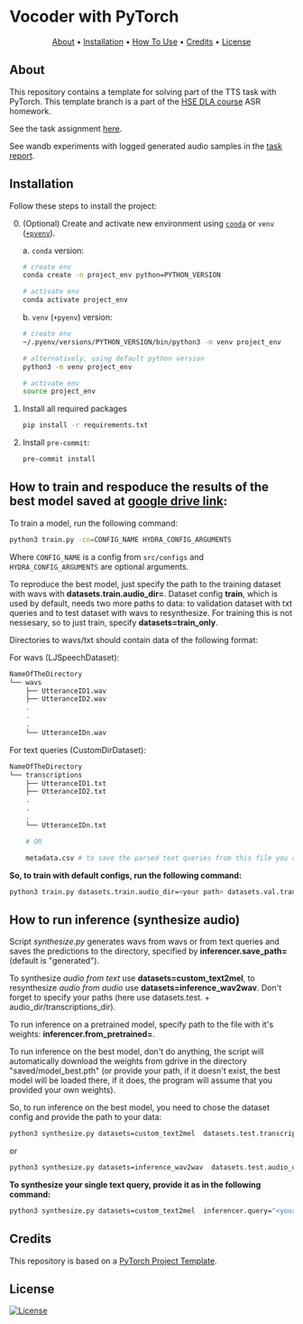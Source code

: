 # Vocoder with PyTorch

<p align="center">
  <a href="#about">About</a> •
  <a href="#installation">Installation</a> •
  <a href="#how-to-use">How To Use</a> •
  <a href="#credits">Credits</a> •
  <a href="#license">License</a>
</p>

## About

This repository contains a template for solving part of the TTS task with PyTorch. This template branch is a part of the [HSE DLA course](https://github.com/markovka17/dla) ASR homework. 

See the task assignment [here](https://github.com/markovka17/dla/tree/2024/hw3_nv).

See wandb experiments with logged generated audio samples in the [task report]().

## Installation

Follow these steps to install the project:

0. (Optional) Create and activate new environment using [`conda`](https://conda.io/projects/conda/en/latest/user-guide/getting-started.html) or `venv` ([`+pyenv`](https://github.com/pyenv/pyenv)).

   a. `conda` version:

   ```bash
   # create env
   conda create -n project_env python=PYTHON_VERSION

   # activate env
   conda activate project_env
   ```

   b. `venv` (`+pyenv`) version:

   ```bash
   # create env
   ~/.pyenv/versions/PYTHON_VERSION/bin/python3 -m venv project_env

   # alternatively, using default python version
   python3 -m venv project_env

   # activate env
   source project_env
   ```

1. Install all required packages

   ```bash
   pip install -r requirements.txt
   ```

2. Install `pre-commit`:
   ```bash
   pre-commit install
   ```

## How to train and respoduce the results of the best model saved at [google drive link]():

To train a model, run the following command:

```bash
python3 train.py -cn=CONFIG_NAME HYDRA_CONFIG_ARGUMENTS
```

Where `CONFIG_NAME` is a config from `src/configs` and `HYDRA_CONFIG_ARGUMENTS` are optional arguments.

To reproduce the best model, just specify the path to the training dataset with wavs with **datasets.train.audio_dir=**. 
Dataset config **train**, which is used by default, needs two more paths to data: to validation dataset with txt queries and to test dataset with wavs to resynthesize. For training this is not nessesary, so to just train, specify **datasets=train_only**.

Directories to wavs/txt should contain data of the following format:

For wavs (LJSpeechDataset):
```bash
NameOfTheDirectory
└── wavs
    ├── UtteranceID1.wav
    ├── UtteranceID2.wav
    .
    .
    .
    └── UtteranceIDn.wav
```

For text queries (CustomDirDataset):
```bash
NameOfTheDirectory
└── transcriptions
    ├── UtteranceID1.txt
    ├── UtteranceID2.txt
    .
    .
    .
    └── UtteranceIDn.txt

    # OR

    metadata.csv # to save the parsed text queries from this file you can provide a path for it with save_path=<your path>
```

**So, to train with default configs, run the following command:**
```bash
python3 train.py datasets.train.audio_dir=<your path> datasets.val.transcription_dir=<your path> datasets.test.audio_dir=<your path>
```

## How to run inference (synthesize audio)
Script *synthesize.py* generates wavs from wavs or from text queries and saves the predictions to the directory, specified by **inferencer.save_path=** (default is "generated").

To synthesize *audio from text* use **datasets=custom_text2mel**, to resynthesize *audio from audio* use **datasets=inference_wav2wav**. Don't forget to specify your paths (here use datasets.test. + audio_dir/transcriptions_dir).

To run inference on a pretrained model, specify path to the file with it's weights: **inferencer.from_pretrained=**.

To run inference on the best model, don't do anything, the script will automatically download the weights from gdrive in the directory "saved/model_best.pth" (or provide your path, if it doesn't exist, the best model will be loaded there, if it does, the program will assume that you provided your own weights).

So, to run inference on the best model, you need to chose the dataset config and provide the path to your data:

```bash
python3 synthesize.py datasets=custom_text2mel  datasets.test.transcriptions_dir=<your path>
```
or 
```bash
python3 synthesize.py datasets=inference_wav2wav  datasets.test.audio_dir=<your path>
```

**To synthesize your single text query, provide it as in the following command:**

```bash
python3 synthesize.py datasets=custom_text2mel  inferencer.query="<your query>"
```
## Credits

This repository is based on a [PyTorch Project Template](https://github.com/Blinorot/pytorch_project_template).

## License

[![License](https://img.shields.io/badge/license-MIT-blue.svg)](/LICENSE)
